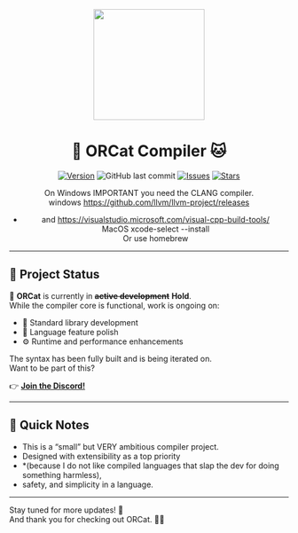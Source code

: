 <div align="center">

<img src="https://github.com/user-attachments/assets/02dfcb6a-84e6-4954-b9a8-e911f462359f" width="200"/>

# 🐋 ORCat Compiler 🐱

[![Version](https://img.shields.io/badge/ORCatCompiler‑VER-1.8‑Beta-blue)](https://github.com/MikaLorielle/Orcat-Lang)
![GitHub last commit](https://img.shields.io/github/last-commit/MikaLorielle/Orcat-lang)
[![Issues](https://img.shields.io/github/issues/MikaLorielle/Orcat-Lang.svg)](https://github.com/MikaLorielle/Orcat-Lang/issues)
[![Stars](https://img.shields.io/github/stars/MikaLorielle/Orcat-Lang.svg?style=social)](https://github.com/MikaLorielle/Orcat-Lang/stargazers)

On Windows IMPORTANT you need the CLANG compiler. <br>
windows https://github.com/llvm/llvm-project/releases <br>
- and https://visualstudio.microsoft.com/visual-cpp-build-tools/ <br>
MacOS xcode-select --install <br>
Or use homebrew <br>
</div>

---

## 🚧 Project Status
🐋
**ORCat** is currently in ~~**active development**~~ **Hold**.  
While the compiler core is functional, work is ongoing on:

- 🧱 Standard library development  
- 🧬 Language feature polish  
- ⚙️ Runtime and performance enhancements

The syntax has been fully built and is being iterated on.  
Want to be part of this?

👉 **[Join the Discord!](https://discord.gg/zmnuz4h88x)**

---

## 📌 Quick Notes

- This is a “small” but VERY ambitious compiler project.
- Designed with extensibility as a top priority
- *(because I do not like compiled languages that slap the dev for doing something harmless),
- safety, and simplicity in a language.

---

Stay tuned for more updates! 🌟  
And thank you for checking out ORCat. 🐋🐱
